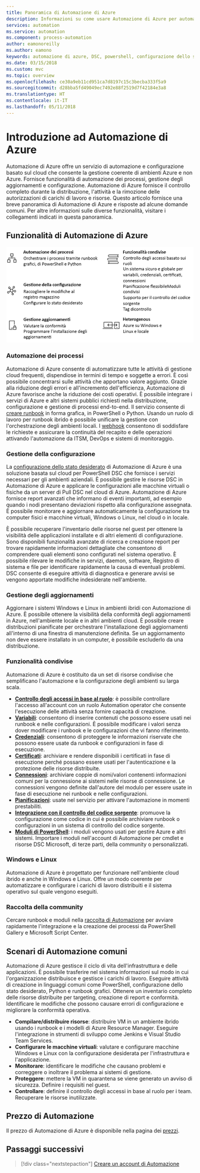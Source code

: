 ```yaml
---
title: Panoramica di Automazione di Azure
description: Informazioni su come usare Automazione di Azure per automatizzare il ciclo di vita dell'infrastruttura e delle applicazioni.
services: automation
ms.service: automation
ms.component: process-automation
author: eamonoreilly
ms.author: eamono
keywords: automazione di azure, DSC, powershell, configurazione dello stato desiderato, gestione aggiornamenti, rilevamento modifiche, inventario, runbook, python, grafico
ms.date: 03/15/2018
ms.custom: mvc
ms.topic: overview
ms.openlocfilehash: ce30a9eb11cd951ca7d8197c15c3becba333f5a9
ms.sourcegitcommit: d28bba5fd49049ec7492e88f2519d7f42184e3a8
ms.translationtype: HT
ms.contentlocale: it-IT
ms.lasthandoff: 05/11/2018
---
```

# <a name="an-introduction-to-azure-automation"></a>Introduzione ad Automazione di Azure

Automazione di Azure offre un servizio di automazione e configurazione basato sul cloud che consente la gestione coerente di ambienti Azure e non Azure. Fornisce funzionalità di automazione dei processi, gestione degli aggiornamenti e configurazione. Automazione di Azure fornisce il controllo completo durante la distribuzione, l'attività e la rimozione delle autorizzazioni di carichi di lavoro e risorse.
Questo articolo fornisce una breve panoramica di Automazione di Azure e risposte ad alcune domande comuni. Per altre informazioni sulle diverse funzionalità, visitare i collegamenti indicati in questa panoramica.

## <a name="azure-automation-capabilities"></a>Funzionalità di Automazione di Azure

![Panoramica delle funzionalità di Automazione](media/automation-overview/automation-overview.png)

### <a name="process-automation"></a>Automazione dei processi

Automazione di Azure consente di automatizzare tutte le attività di gestione cloud frequenti, dispendiose in termini di tempo e soggette a errori. È così possibile concentrarsi sulle attività che apportano valore aggiunto. Grazie alla riduzione degli errori e all'incremento dell'efficienza, Automazione di Azure favorisce anche la riduzione dei costi operativi. È possibile integrare i servizi di Azure e altri sistemi pubblici richiesti nella distribuzione, configurazione e gestione di processi end-to-end. Il servizio consente di [creare runbook](automation-runbook-types.md) in forma grafica, in PowerShell o Python. Usando un ruolo di lavoro per runbook ibrido è possibile unificare la gestione con l'orchestrazione degli ambienti locali. I [webhook](automation-webhooks.md) consentono di soddisfare le richieste e assicurare la continuità del recapito e delle operazioni attivando l'automazione da ITSM, DevOps e sistemi di monitoraggio.

### <a name="configuration-management"></a>Gestione della configurazione

La [configurazione dello stato desiderato](automation-dsc-overview.md) di Automazione di Azure è una soluzione basata sul cloud per PowerShell DSC che fornisce i servizi necessari per gli ambienti aziendali. È possibile gestire le risorse DSC in Automazione di Azure e applicare le configurazioni alle macchine virtuali o fisiche da un server di Pull DSC nel cloud di Azure. Automazione di Azure fornisce report avanzati che informano di eventi importanti, ad esempio quando i nodi presentano deviazioni rispetto alla configurazione assegnata. È possibile monitorare e aggiornare automaticamente la configurazione tra computer fisici e macchine virtuali, Windows o Linux, nel cloud o in locale.

È possibile recuperare l'inventario delle risorse nel guest per ottenere la visibilità delle applicazioni installate e di altri elementi di configurazione. Sono disponibili funzionalità avanzate di ricerca e creazione report per trovare rapidamente informazioni dettagliate che consentono di comprendere quali elementi sono configurati nel sistema operativo. È possibile rilevare le modifiche in servizi, daemon, software, Registro di sistema e file per identificare rapidamente la causa di eventuali problemi. DSC consente di eseguire attività di diagnostica e generare avvisi se vengono apportate modifiche indesiderate nell'ambiente.

### <a name="update-management"></a>Gestione degli aggiornamenti

Aggiornare i sistemi Windows e Linux in ambienti ibridi con Automazione di Azure. È possibile ottenere la visibilità della conformità degli aggiornamenti in Azure, nell'ambiente locale e in altri ambienti cloud. È possibile creare distribuzioni pianificate per orchestrare l'installazione degli aggiornamenti all'interno di una finestra di manutenzione definita. Se un aggiornamento non deve essere installato in un computer, è possibile escluderlo da una distribuzione.

### <a name="shared-capabilities"></a>Funzionalità condivise

Automazione di Azure è costituito da un set di risorse condivise che semplificano l'automazione e la configurazione degli ambienti su larga scala.

* **[Controllo degli accessi in base al ruolo](automation-role-based-access-control.md)**: è possibile controllare l'accesso all'account con un ruolo Automation operator che consente l'esecuzione delle attività senza fornire capacità di creazione.
* **[Variabili](automation-variables.md)**: consentono di inserire contenuti che possono essere usati nei runbook e nelle configurazioni. È possibile modificare i valori senza dover modificare i runbook e le configurazioni che vi fanno riferimento.
* **[Credenziali](automation-credentials.md)**: consentono di proteggere le informazioni riservate che possono essere usate da runbook e configurazioni in fase di esecuzione.
* **[Certificati](automation-certificates.md)**: archiviare e rendere disponibili i certificati in fase di esecuzione perché possano essere usati per l'autenticazione e la protezione delle risorse distribuite.
* **[Connessioni](automation-connections.md)**: archiviare coppie di nomi/valori contenenti informazioni comuni per la connessione ai sistemi nelle risorse di connessione. Le connessioni vengono definite dall'autore del modulo per essere usate in fase di esecuzione nei runbook e nelle configurazioni.
* **[Pianificazioni](automation-schedules.md)**: usate nel servizio per attivare l'automazione in momenti prestabiliti.
* **[Integrazione con il controllo del codice sorgente](automation-source-control-integration.md)**: promuove la configurazione come codice in cui è possibile archiviare runbook o configurazioni in un sistema di controllo del codice sorgente.
* **[Moduli di PowerShell](automation-integration-modules.md)**: i moduli vengono usati per gestire Azure e altri sistemi. Importare i moduli nell'account di Automazione per cmdlet e risorse DSC Microsoft, di terze parti, della community o personalizzati.

### <a name="windows-and-linux"></a>Windows e Linux

Automazione di Azure è progettato per funzionare nell'ambiente cloud ibrido e anche in Windows e Linux. Offre un modo coerente per automatizzare e configurare i carichi di lavoro distribuiti e il sistema operativo sul quale vengono eseguiti.

### <a name="community-gallery"></a>Raccolta della community

Cercare runbook e moduli nella [raccolta di Automazione](automation-runbook-gallery.md) per avviare rapidamente l'integrazione e la creazione dei processi da PowerShell Gallery e Microsoft Script Center.

## <a name="common-scenarios-for-automation"></a>Scenari di Automazione comuni

Automazione di Azure gestisce il ciclo di vita dell'infrastruttura e delle applicazioni. È possibile trasferire nel sistema informazioni sul modo in cui l'organizzazione distribuisce e gestisce i carichi di lavoro. Eseguire attività di creazione in linguaggi comuni come PowerShell, configurazione dello stato desiderato, Python e runbook grafici. Ottenere un inventario completo delle risorse distribuite per targeting, creazione di report e conformità. Identificare le modifiche che possono causare errori di configurazione e migliorare la conformità operativa.

* **Compilare/distribuire risorse**: distribuire VM in un ambiente ibrido usando i runbook e i modelli di Azure Resource Manager. Eseguire l'integrazione in strumenti di sviluppo come Jenkins e Visual Studio Team Services.
* **Configurare le macchine virtuali**: valutare e configurare macchine Windows e Linux con la configurazione desiderata per l'infrastruttura e l'applicazione.
* **Monitorare**: identificare le modifiche che causano problemi e correggere o inoltrare il problema ai sistemi di gestione.
* **Proteggere**: mettere la VM in quarantena se viene generato un avviso di sicurezza. Definire i requisiti nel guest.
* **Controllare**: definire il controllo degli accessi in base al ruolo per i team. Recuperare le risorse inutilizzate.

## <a name="pricing-for-automation"></a>Prezzo di Automazione

Il prezzo di Automazione di Azure è disponibile nella pagina dei [prezzi](https://azure.microsoft.com/pricing/details/automation/).

## <a name="next-steps"></a>Passaggi successivi

> [!div class="nextstepaction"]
> [Creare un account di Automazione](automation-quickstart-create-account.md)
